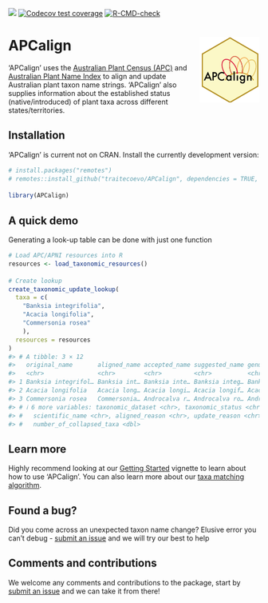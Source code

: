 
<!-- README.md is generated from README.Rmd. Please edit that file -->
<!-- badges: start -->

[![](https://img.shields.io/badge/lifecycle-experimental-orange.svg)](https://lifecycle.r-lib.org/articles/stages.html#experimental)
[![Codecov test
coverage](https://codecov.io/gh/traitecoevo/APCalign/branch/master/graph/badge.svg)](https://app.codecov.io/gh/traitecoevo/APCalign?branch=master)
[![R-CMD-check](https://github.com/traitecoevo/APCalign/actions/workflows/R-CMD-check.yaml/badge.svg)](https://github.com/traitecoevo/APCalign/actions/workflows/R-CMD-check.yaml)
<!-- badges: end -->

# APCalign <img src="man/figures/APCalign_hex_2.svg" align="right" width="120"/>

‘APCalign’ uses the [Australian Plant Census
(APC)](https://biodiversity.org.au/nsl/services/search/taxonomy) and
[Australian Plant Name
Index](https://biodiversity.org.au/nsl/services/search/names) to align
and update Australian plant taxon name strings. ‘APCalign’ also supplies
information about the established status (native/introduced) of plant
taxa across different states/territories.

## Installation

‘APCalign’ is current not on CRAN. Install the currently development
version:

``` r
# install.packages("remotes")
# remotes::install_github("traitecoevo/APCalign", dependencies = TRUE, upgrade = "ask")

library(APCalign)
```

## A quick demo

Generating a look-up table can be done with just one function

``` r
# Load APC/APNI resources into R
resources <- load_taxonomic_resources()

# Create lookup 
create_taxonomic_update_lookup( 
  taxa = c(
    "Banksia integrifolia",
    "Acacia longifolia",
    "Commersonia rosea"
    ),
  resources = resources
)
#> # A tibble: 3 × 12
#>   original_name       aligned_name accepted_name suggested_name genus taxon_rank
#>   <chr>               <chr>        <chr>         <chr>          <chr> <chr>     
#> 1 Banksia integrifol… Banksia int… Banksia inte… Banksia integ… Bank… species   
#> 2 Acacia longifolia   Acacia long… Acacia longi… Acacia longif… Acac… species   
#> 3 Commersonia rosea   Commersonia… Androcalva r… Androcalva ro… Andr… species   
#> # ℹ 6 more variables: taxonomic_dataset <chr>, taxonomic_status <chr>,
#> #   scientific_name <chr>, aligned_reason <chr>, update_reason <chr>,
#> #   number_of_collapsed_taxa <dbl>
```

## Learn more

Highly recommend looking at our [Getting
Started](https://traitecoevo.github.io/APCalign/articles/APCalign.html)
vignette to learn about how to use ‘APCalign’. You can also learn more
about our [taxa matching
algorithm](https://traitecoevo.github.io/APCalign/articles/updating-taxon-names.html).

## Found a bug?

Did you come across an unexpected taxon name change? Elusive error you
can’t debug - [submit an
issue](https://github.com/traitecoevo/APCalign/issues) and we will try
our best to help

## Comments and contributions

We welcome any comments and contributions to the package, start by
[submit an issue](https://github.com/traitecoevo/APCalign/issues) and we
can take it from there!
